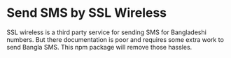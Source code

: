 # Send SMS by SSL Wireless

SSL wireless is a third party service for sending SMS for Bangladeshi numbers. But there documentation is poor and requires some extra work to send Bangla SMS. This npm package will remove those hassles. 
